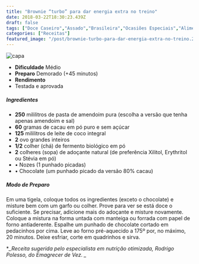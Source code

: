 ```yaml
---
title: "Brownie “turbo” para dar energia extra no treino"
date: 2018-03-22T18:30:23.439Z
draft: false
tags: ["Doce Caseiro","Assado","Brasileira","Ocasiões Especiais","Alimentação saudável","Doces"]
categories: ["Receitas"]
featured_image: "/post/brownie-turbo-para-dar-energia-extra-no-treino.2df6d4f6.jpg"
---
```


![capa](/post/brownie-turbo-para-dar-energia-extra-no-treino.2df6d4f6.jpg)

*   **Dificuldade** Médio
*   **Preparo** Demorado (+45 minutos)
*   **Rendimento**
*   Testada e aprovada
    

##### Ingredientes

*   **250** mililitros de pasta de amendoim pura (escolha a versão que tenha apenas amendoim e sal)
*   **60** gramas de cacau em pó puro e sem açúcar
*   **125** mililitros de leite de coco integral
*   **2** ovo grandes inteiros
*   **1/2** colher (chá) de fermento biológico em pó
*   **2** colheres (sopa) de adoçante natural (de preferência Xilitol, Erythritol ou Stévia em pó)
*   • Nozes (1 punhado picadas)
*   • Chocolate (um punhado picado da versão 80% cacau)

##### Modo de Preparo

Em uma tigela, coloque todos os ingredientes (exceto o chocolate) e misture bem com um garfo ou colher. Prove para ver se está doce o suficiente. Se precisar, adicione mais do adoçante e misture novamente. Coloque a mistura na forma untada com manteiga ou forrada com papel de forno antiaderente. Espalhe um punhado de chocolate cortado em pedacinhos por cima. Leve ao forno pré-aquecido a 175º por, no máximo, 20 minutos. Deixe esfriar, corte em quadrinhos e sirva.

**_*Receita sugerida pelo especialista em nutrição otimizada, Rodrigo Polesso, do Emagrecer de Vez. _**
